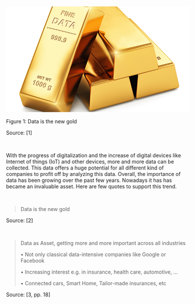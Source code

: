 ![Ephemeral container storage](./assets/data-is-the-new-gold.jpg)

Figure 1: Data is the new gold

Source: [1]

&nbsp;

With the progress of digitalization and the increase of digital devices like Internet of things (IoT) and other devices, more and more data can be collected. This data offers a huge potential for all different kind of companies to profit off by analyzing this data. Overall, the importance of data has been growing over the past few years. Nowadays it has has became an invaluable asset. Here are few quotes to support this trend.

&nbsp;

> Data is the new gold

Source: [2]

&nbsp;

> Data as Asset, getting more and more important across all industries
> 
> • Not only classical data-intensive companies like Google or Facebook
> 
> • Increasing interest e.g. in insurance, health care, automotive, …
> 
> • Connected cars, Smart Home, Tailor-made insurances, etc

Source: [3, pp. 18]
